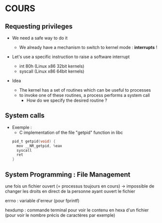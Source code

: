 # COURS

## Requesting privileges

- We need a safe way to do it
  - We already have a mechanism to switch to kernel mode : **interrupts** !  

- Let's use a specific instruction to raise a software interrupt
  - int 80h (Linux x86 32bit kernels)
  - syscall (Linux x86 64bit kernels)

- Idea
  - The kernel has a set of routines which can be useful to processes
  - to invoke one of these routines, a process performs a system call
    - How do we specify the desired routine ?

## System calls

- Exemple :
  - C implementation of the file "getpid" function in libc
  ```c
  pid_t getpid(void) {
    mov __NR_getpid, %eax
    syscall
    ret
  }
  ```

## System Programming : File Management

une fois un fichier ouvert (= processus toujours en cours) -> impossible de changer les droits en direct de la personne ayant ouvert le fichier 

errno : variable d'erreur (pour fprintf)

hexdump : commande terminal pour voir le contenu en hexa d'un fichier (pour voir le nombre précis de caractères par exemple)